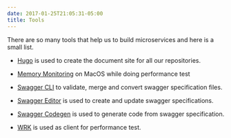 ```yaml
---
date: 2017-01-25T21:05:31-05:00
title: Tools
---
```


There are so many tools that help us to build microservices and here is a small list.

* [Hugo](https://networknt.github.io/light-java/tools/hugo-docs/) is used to create the document site for all our repositories.

* [Memory Monitoring](https://networknt.github.io/light-java/tools/memory_monitor/) on MacOS while doing performance test

* [Swagger CLI](https://networknt.github.io/light-java/tools/swagger-cli/) to validate, merge and convert swagger specification files.

* [Swagger Editor](https://networknt.github.io/light-java/tools/swagger-editor/) is used to create and update swagger specifications.

* [Swagger Codegen](https://networknt.github.io/light-java/tools/swagger-codegen/) is used to generate code from swagger specification.

* [WRK](https://networknt.github.io/light-java/tools/wrk-perf/) is used as client for performance test.

